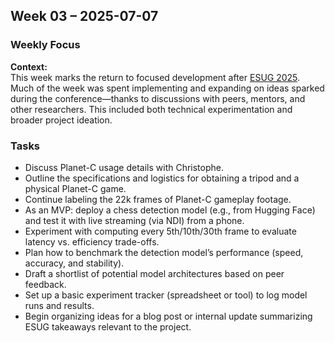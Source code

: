 ## Week 03 – 2025-07-07

### Weekly Focus

**Context:**  
This week marks the return to focused development after [ESUG 2025](https://esug.org/2025-Conference/conf2025.html). Much of the week was spent implementing and expanding on ideas sparked during the conference—thanks to discussions with peers, mentors, and other researchers. This included both technical experimentation and broader project ideation.

### Tasks

- Discuss Planet-C usage details with Christophe.
- Outline the specifications and logistics for obtaining a tripod and a physical Planet-C game.
- Continue labeling the 22k frames of Planet-C gameplay footage.
- As an MVP: deploy a chess detection model (e.g., from Hugging Face) and test it with live streaming (via NDI) from a phone.
- Experiment with computing every 5th/10th/30th frame to evaluate latency vs. efficiency trade-offs.
- Plan how to benchmark the detection model’s performance (speed, accuracy, and stability).
- Draft a shortlist of potential model architectures based on peer feedback.
- Set up a basic experiment tracker (spreadsheet or tool) to log model runs and results.
- Begin organizing ideas for a blog post or internal update summarizing ESUG takeaways relevant to the project.